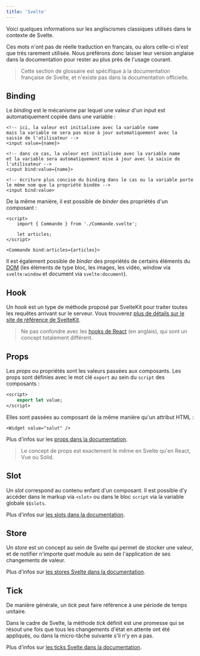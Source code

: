 ```yaml
---
title: 'Svelte'
---
```


Voici quelques informations sur les angliscismes classiques utilisés dans le contexte de Svelte.

Ces mots n'ont pas de réelle traduction en français, ou alors celle-ci n'est que très rarement utilisée. Nous préférons donc laisser leur version anglaise dans la documentation pour rester au plus près de l'usage courant.

> Cette section de glossaire est spécifique à la documentation française de Svelte, et n'existe pas dans la documentation officielle.

## Binding

Le _binding_ est le mécanisme par lequel une valeur d'un input est automatiquement copiée dans une variable :

```svelte
<!-- ici, la valeur est initialisée avec la variable name
mais la variable ne sera pas mise à jour automatiquement avec la saisie de l'utilisateur -->
<input value={name}>

<!-- dans ce cas, la valeur est initialisée avec la variable name
et la variable sera automatiquement mise à jour avec la saisie de l'utilisateur -->
<input bind:value={name}>

<!-- écriture plus concise du binding dans le cas ou la variable porte le même nom que la propriété bindée -->
<input bind:value>
```

De la même manière, il est possible de _binder_ des propriétés d'un composant :

```svelte
<script>
    import { Commande } from './Commande.svelte';

    let articles;
</script>

<Commande bind:articles={articles}>
```

Il est également possible de _binder_ des propriétés de certains éléments du <span class='vo'>[DOM](/docs/web#dom)</span> (les éléments de type bloc, les images, les vidéo, window via `svelte:window` et document via `svelte:document`).

## Hook

Un _hook_ est un type de méthode proposé par SvelteKit pour traiter toutes les requêtes arrivant sur le serveur. Vous trouverez [plus de détails sur le site de référence de SvelteKit](KIT_SITE_URL/docs/hooks).

> Ne pas confondre avec les [hooks de React](https://react.dev/reference/react) (en anglais), qui sont un concept totalement différent.

## Props

Les _props_ ou propriétés sont les valeurs passées aux composants. Les props sont définies avec le mot clé `export` au sein du `script` des composants :

```sv
<script>
    export let value;
</script>
```

Elles sont passées au composant de la même manière qu'un attribut HTML :

```svelte
<Widget value="salut" />
```

Plus d'infos sur les [props dans la documentation](/docs/basic-markup#attributs-et-props).

> Le concept de props est exactement le même en Svelte qu'en React, Vue ou Solid.

## Slot

Un _slot_ correspond au contenu enfant d'un composant. Il est possible d'y accéder dans le markup via `<slot>` ou dans le bloc `script` via la variable globale `$$slots`.

Plus d'infos sur [les slots dans la documentation](/docs/special-elements#slot).

## Store

Un _store_ est un concept au sein de Svelte qui permet de stocker une valeur, et de notifier n'importe quel module au sein de l'application de ses changements de valeur.

Plus d'infos sur [les stores Svelte dans la documentation](/docs/svelte-store).

## Tick

De manière générale, un _tick_ peut faire référence à une période de temps unitaire.

Dans le cadre de Svelte, la méthode _tick_ définit est une promesse qui se résout une fois que tous les changements d'état en attente ont été appliqués, ou dans la micro-tâche suivante s'il n'y en a pas.

Plus d'infos sur [les ticks Svelte dans la documentation](/docs/svelte#tick).
